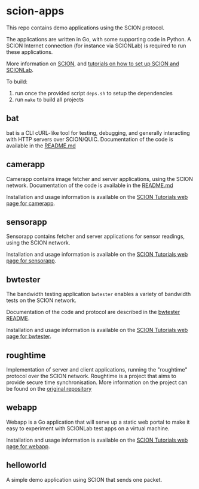 # scion-apps

This repo contains demo applications using the SCION protocol.

The applications are written in Go, with some supporting code in Python. A SCION Internet connection (for instance via SCIONLab) is required to run these applications.

More information on [SCION](https://www.scion-architecture.net/), and [tutorials on how to set up SCION and SCIONLab](https://netsec-ethz.github.io/scion-tutorials/).

To build:
1. run once the provided script `deps.sh` to setup the dependencies
2. run `make` to build all projects


## bat

bat is a CLI cURL-like tool for testing, debugging, and generally interacting with HTTP servers over SCION/QUIC. Documentation of the code is available in the [README.md](https://github.com/netsec-ethz/scion-apps/blob/master/bat/README.md)


## camerapp

Camerapp contains image fetcher and server applications, using the SCION network. Documentation of the code is available in the [README.md](https://github.com/netsec-ethz/scion-apps/blob/master/camerapp/README.md)

Installation and usage information is available on the [SCION Tutorials web page for camerapp](https://netsec-ethz.github.io/scion-tutorials/sample_projects/access_camera/).


## sensorapp

Sensorapp contains fetcher and server applications for sensor readings, using the SCION network.

Installation and usage information is available on the [SCION Tutorials web page for sensorapp](https://netsec-ethz.github.io/scion-tutorials/sample_projects/fetch_sensor_readings/).


## bwtester

The bandwidth testing application `bwtester` enables a variety of bandwidth tests on the SCION network.

Documentation of the code and protocol are described in the [bwtester README](https://github.com/netsec-ethz/scion-apps/blob/master/bwtester/README.md).

Installation and usage information is available on the [SCION Tutorials web page for bwtester](https://netsec-ethz.github.io/scion-tutorials/sample_projects/bwtester/).


## roughtime

Implementation of server and client applications, running the "roughtime" protocol over the SCION network. Roughtime is a project that aims to provide secure time synchronisation. More information on the project can be found on the [original repository](https://roughtime.googlesource.com/roughtime)


## webapp

Webapp is a Go application that will serve up a static web portal to make it easy to experiment with SCIONLab test apps on a virtual machine.

Installation and usage information is available on the [SCION Tutorials web page for webapp](https://netsec-ethz.github.io/scion-tutorials/as_visualization/webapp/).


## helloworld

A simple demo application using SCION that sends one packet.

